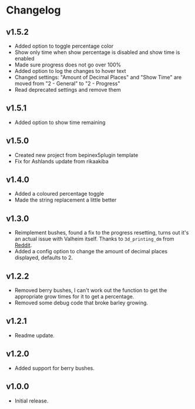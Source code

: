 # Changelog
## v1.5.2
- Added option to toggle percentage color
- Show only time when show percentage is disabled and show time is enabled
- Made sure progress does not go over 100%
- Added option to log the changes to hover text
- Changed settings: "Amount of Decimal Places" and "Show Time" are moved from "2 - General" to "2 - Progress"
- Read deprecated settings and remove them
## v1.5.1
- Added option to show time remaining
## v1.5.0
- Created new project from bepinex5plugin template
- Fix for Ashlands update from rikaakiba
## v1.4.0
- Added a coloured percentage toggle
- Made the string replacement a little better
## v1.3.0
- Reimplement bushes, found a fix to the progress resetting, turns out it's an actual issue with Valheim itself. Thanks to `3d_printing_dm` from [Reddit](https://old.reddit.com/r/valheim/comments/lzcxr3/bug_in_berry_bush_pick_time_code/).
- Added a config option to change the amount of decimal places displayed, defaults to 2.
## v1.2.2
- Removed berry bushes, I can't work out the function to get the appropriate grow times for it to get a percentage.
- Removed some debug code that broke barley growing.
## v1.2.1
- Readme update.
## v1.2.0
- Added support for berry bushes.
## v1.0.0
- Initial release.
